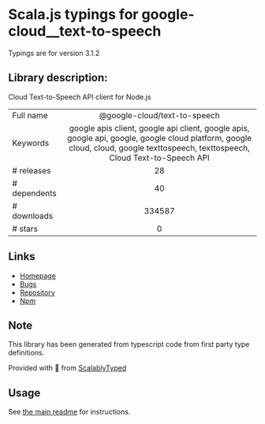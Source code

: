 
# Scala.js typings for google-cloud__text-to-speech

Typings are for version 3.1.2

## Library description:
Cloud Text-to-Speech API client for Node.js

|                    |                 |
| ------------------ | :-------------: |
| Full name          | @google-cloud/text-to-speech |
| Keywords           | google apis client, google api client, google apis, google api, google, google cloud platform, google cloud, cloud, google texttospeech, texttospeech, Cloud Text-to-Speech API |
| # releases         | 28 |
| # dependents       | 40 |
| # downloads        | 334587 |
| # stars            | 0 |

## Links
- [Homepage](https://github.com/googleapis/nodejs-text-to-speech#readme)
- [Bugs](https://github.com/googleapis/nodejs-text-to-speech/issues)
- [Repository](https://github.com/googleapis/nodejs-text-to-speech)
- [Npm](https://www.npmjs.com/package/%40google-cloud%2Ftext-to-speech)
    


## Note
This library has been generated from typescript code from first party type definitions.

Provided with :purple_heart: from [ScalablyTyped](https://github.com/oyvindberg/ScalablyTyped)

## Usage
See [the main readme](../../readme.md) for instructions.


